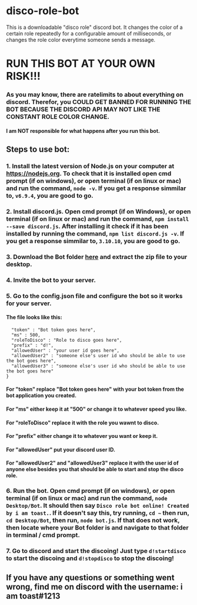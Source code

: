 # disco-role-bot
This is a downloadable "disco role" discord bot. It changes the color of a certain role repeatedly for a configurable amount of milliseconds, or changes the role color everytime someone sends a message.

# **RUN THIS BOT AT YOUR OWN RISK!!!**
### **As you may know, there are ratelimits to about everything on discord. Therefor, you COULD GET BANNED FOR RUNNING THE BOT BECAUSE THE DISCORD API MAY NOT LIKE THE CONSTANT ROLE COLOR CHANGE.**
#### I am **NOT** responsible for what happens after you run this bot.


## Steps to use bot:
### 1. Install the latest version of Node.js on your computer at https://nodejs.org. To check that it is installed open cmd prompt (if on windows), or open terminal (if on linux or mac) and run the command, ```node -v```. If you get a response simmilar to, ```v6.9.4```, you are good to go.

### 2. Install discord.js. Open cmd prompt (if on Windows), or open terminal (if on linux or mac) and run the command, ```npm install --save discord.js```. After installing it check if it has been installed by running the command, ```npm list discord.js -v```. If you get a response simmilar to, ```3.10.10```, you are good to go.

### 3. Download the Bot folder [here](http://www.mediafire.com/file/2gfxxu301s1tjcp/Bot.zip) and extract the zip file to your **desktop**.

### 4. Invite the bot to your server.

### 5. Go to the config.json file and configure the bot so it works for your server.
#### The file looks like this: 

```{
  "token" : "Bot token goes here",
  "ms" : 500,
  "roleToDisco" : "Role to disco goes here",
  "prefix" : "d!",
  "allowedUser" : "your user id goes here",
  "allowedUser2" : "someone else's user id who should be able to use the bot goes here",
  "allowedUser3" : "someone else's user id who should be able to use the bot goes here"
}
```

#### For "token" replace "Bot token goes here" with your bot token from the bot application you created.
#### For "ms" either keep it at "500" or change it to whatever speed you like.
#### For "roleToDisco" replace it with the role you wawnt to disco.
#### For "prefix" either change it to whatever you want or keep it.
#### For "allowedUser" put your discord user ID.
#### For "allowedUser2" and "allowedUser3" replace it with the user id of anyone else besides you that should be able to start and stop the disco role.

### 6. Run the bot. Open cmd prompt (if on windows), or open terminal (if on linux or mac) and run the command, ```node Desktop/Bot```. It should then say ```Disco role bot online! Created by i am toast.```. If it doesn't say this, try running, ```cd ~``` then run, ```cd Desktop/Bot```, then run, ```node bot.js```. If that does not work, then locate where your Bot folder is and navigate to that folder in terminal / cmd prompt.

### 7. Go to discord and start the discoing! Just type ```d!startdisco``` to start the discoing and ```d!stopdisco``` to stop the discoing!

## If you have any questions or something went wrong, find me on discord with the username: i am toast#1213
